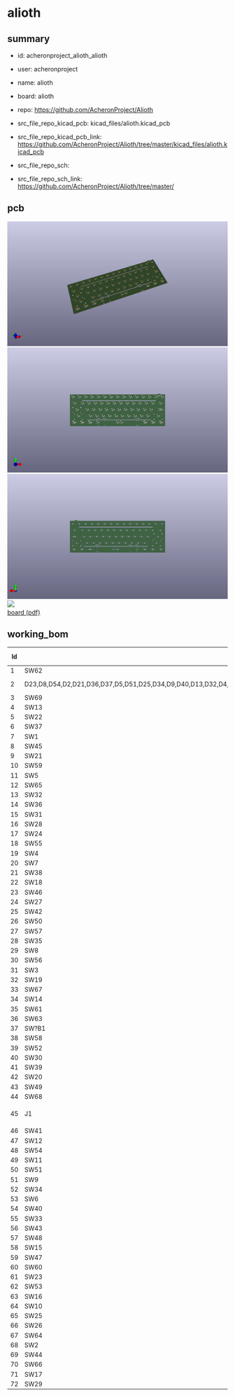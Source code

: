 # alioth
 
## summary 
* id: acheronproject_alioth_alioth
* user: acheronproject
* name: alioth
* board: alioth
* repo: https://github.com/AcheronProject/Alioth
* src_file_repo_kicad_pcb: kicad_files/alioth.kicad_pcb
* src_file_repo_kicad_pcb_link: https://github.com/AcheronProject/Alioth/tree/master/kicad_files/alioth.kicad_pcb


* src_file_repo_sch: 
* src_file_repo_sch_link: https://github.com/AcheronProject/Alioth/tree/master/


## pcb  
![](working_3d_600.png) 
![](working_3d_front_600.png)  
![](working_3d_back_600.png)  
![](working_600.png)  
[board (pdf)](working.pdf)  

## working_bom
| Id | Designator | Footprint | Quantity | Designation | Supplier and ref |  | None | 
| --- | --- | --- | --- | --- | --- | --- | --- | 
| 1 | SW62 | MX125 | 1 | RCTRL |  |  | [''] | 
| 2 | D23,D8,D54,D2,D21,D36,D37,D5,D51,D25,D34,D9,D40,D13,D32,D4,D22,D59,D16,D62,D26,D60,D53,D43,D55,D19,D27,D58,D38,D35,D17,D24,D33,D52,D44,D12,D31,D6,D39,D1,D46,D45,D61,D48,D18,D7,D28,D15,D29,D20,D11,D14,D41,D30,D3,D49,D56,D57,D47,D10,D50,D42 | D_SOD-123 | 62 | 1N4148W |  |  | [''] | 
| 3 | SW69 | MX150 | 1 | RCTRL |  |  | [''] | 
| 4 | SW13 | MX100 | 1 | PLUS |  |  | [''] | 
| 5 | SW22 | MX100 | 1 | Y |  |  | [''] | 
| 6 | SW37 | MX100 | 1 | J |  |  | [''] | 
| 7 | SW1 | MX100 | 1 | ESC |  |  | [''] | 
| 8 | SW45 | MX100 | 1 | Z |  |  | [''] | 
| 9 | SW21 | MX100 | 1 | T |  |  | [''] | 
| 10 | SW59 | MX125 | 1 | RALT |  |  | [''] | 
| 11 | SW5 | MX100 | 1 | 4 |  |  | [''] | 
| 12 | SW65 | MX150 | 1 | LALT |  |  | [''] | 
| 13 | SW32 | MX100 | 1 | S |  |  | [''] | 
| 14 | SW36 | MX100 | 1 | H |  |  | [''] | 
| 15 | SW31 | MX100 | 1 | A |  |  | [''] | 
| 16 | SW28 | MX100 | 1 | RBRKT |  |  | [''] | 
| 17 | SW24 | MX100 | 1 | I |  |  | [''] | 
| 18 | SW55 | MX125 | 1 | LCTRL |  |  | [''] | 
| 19 | SW4 | MX100 | 1 | 3 |  |  | [''] | 
| 20 | SW7 | MX100 | 1 | 6 |  |  | [''] | 
| 21 | SW38 | MX100 | 1 | K |  |  | [''] | 
| 22 | SW18 | MX100 | 1 | W |  |  | [''] | 
| 23 | SW46 | MX100 | 1 | X |  |  | [''] | 
| 24 | SW27 | MX100 | 1 | LBRKT |  |  | [''] | 
| 25 | SW42 | MX225R | 1 | ENTER |  |  | [''] | 
| 26 | SW50 | MX100 | 1 | M |  |  | [''] | 
| 27 | SW57 | MX125 | 1 | LALT |  |  | [''] | 
| 28 | SW35 | MX100 | 1 | G |  |  | [''] | 
| 29 | SW8 | MX100 | 1 | 7 |  |  | [''] | 
| 30 | SW56 | MX125 | 1 | LWIN |  |  | [''] | 
| 31 | SW3 | MX100 | 1 | 2 |  |  | [''] | 
| 32 | SW19 | MX100 | 1 | E |  |  | [''] | 
| 33 | SW67 | MX150 | 1 | RALT |  |  | [''] | 
| 34 | SW14 | MX100 | 1 | LBKSP |  |  | [''] | 
| 35 | SW61 | MX125 | 1 | FN |  |  | [''] | 
| 36 | SW63 | MX150 | 1 | LCTRL |  |  | [''] | 
| 37 | SW?B1 | MX100 | 1 | B |  |  | [''] | 
| 38 | SW58 | MX625R | 1 | SPACE |  |  | [''] | 
| 39 | SW52 | MX100 | 1 | DOT |  |  | [''] | 
| 40 | SW30 | MX175 | 1 | CAPS |  |  | [''] | 
| 41 | SW39 | MX100 | 1 | L |  |  | [''] | 
| 42 | SW20 | MX100 | 1 | R |  |  | [''] | 
| 43 | SW49 | MX100 | 1 | N |  |  | [''] | 
| 44 | SW68 | MX100 | 1 | RWIN |  |  | [''] | 
| 45 | J1 | TYPE-C-31-M-12 | 1 | TYPE-C-31-M12_13 |  |  | [''] | 
| 46 | SW41 | MX100 | 1 | APOST |  |  | [''] | 
| 47 | SW12 | MX100 | 1 | MINUS |  |  | [''] | 
| 48 | SW54 | MX275 | 1 | RSHFT |  |  | [''] | 
| 49 | SW11 | MX100 | 1 | 0 |  |  | [''] | 
| 50 | SW51 | MX100 | 1 | COMMA |  |  | [''] | 
| 51 | SW9 | MX100 | 1 | 8 |  |  | [''] | 
| 52 | SW34 | MX100 | 1 | F |  |  | [''] | 
| 53 | SW6 | MX100 | 1 | 5 |  |  | [''] | 
| 54 | SW40 | MX100 | 1 | QUOTE |  |  | [''] | 
| 55 | SW33 | MX100 | 1 | D |  |  | [''] | 
| 56 | SW43 | MX125 | 1 | STEPPED |  |  | [''] | 
| 57 | SW48 | MX100 | 1 | V |  |  | [''] | 
| 58 | SW15 | MX100 | 1 | RBKSP |  |  | [''] | 
| 59 | SW47 | MX100 | 1 | C |  |  | [''] | 
| 60 | SW60 | MX125 | 1 | RWIN |  |  | [''] | 
| 61 | SW23 | MX100 | 1 | U |  |  | [''] | 
| 62 | SW53 | MX100 | 1 | SLASH |  |  | [''] | 
| 63 | SW16 | MX150 | 1 | TAB |  |  | [''] | 
| 64 | SW10 | MX100 | 1 | 9 |  |  | [''] | 
| 65 | SW25 | MX100 | 1 | O |  |  | [''] | 
| 66 | SW26 | MX100 | 1 | P |  |  | [''] | 
| 67 | SW64 | MX100 | 1 | LWIN |  |  | [''] | 
| 68 | SW2 | MX100 | 1 | 1 |  |  | [''] | 
| 69 | SW44 | MX225 | 1 | LSHFT |  |  | [''] | 
| 70 | SW66 | MX700R | 1 | SPACE |  |  | [''] | 
| 71 | SW17 | MX100 | 1 | Q |  |  | [''] | 
| 72 | SW29 | MX150 | 1 | BKSLSH |  |  | [''] | 




